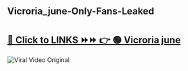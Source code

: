
 ## Vicroria_june-Only-Fans-Leaked

# <h2><a href="https://clipsfans.com/Vicroria_june&ref=git">🔗 Click to LINKS ⏩⏩ 👉 🟢 Vicroria june </a></h2>

<a href="https://clipsfans.com/Vicroria_june&ref=git" rel="nofollow" data-target="animated-image.originalLink"><img src="https://i.ibb.co.com/xMMVF88/686577567.gif" alt="Viral Video Original" style="max-width: 100%; display: inline-block;" data-target="animated-image.originalImage"></a>
